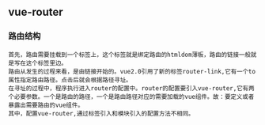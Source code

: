 ## vue-router

### 路由结构
	首先，路由需要挂载到一个标签上，这个标签就是绑定路由的htmldom薄板，路由的链接一般就是写在这个标签里边。
	路由从发生的过程来看，是由链接开始的。vue2.0引用了新的标签router-link,它有一个to属性指定路由路径。点击后就会根据路径寻址。
	在寻址的过程中，程序执行进入router的配置中。router的配置要引入vue-router,它有两个必要参数。一个是路由的路径，一个是路由路径对应的需要加载的vue组件。故：要定义或者暴露出需要路由的vue组件。
	其中，配置vue-router,通过标签引入和模块引入的配置方法不相同。
